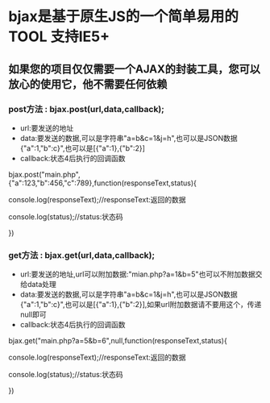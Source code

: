 <!doctype html>
<html lang="zh">
<head>
	<meta charset="UTF-8">
	<title>bjax</title>
</head>
<link rel="stylesheet" type="text/css" href="css/mian.css" />
<body>
	<h1>bjax是基于原生JS的一个简单易用的TOOL 支持IE5+</h1>
	<div class="bjax"></div>
	<h2>如果您的项目仅仅需要一个AJAX的封装工具，您可以放心的使用它，他不需要任何依赖</h2>
	<div class="show">
		<h3>post方法 : bjax.post(url,data,callback);</h3>
		<ul>
			<li>url:要发送的地址</li>
			<li>data:要发送的数据,可以是字符串"a=b&c=1&j=h",也可以是JSON数据 {"a":1,"b":c}",也可以是[{"a":1},{"b":2}]</li>
			<li>callback:状态4后执行的回调函数</li>
		</ul>
		<p class="po">bjax.post("main.php",{"a":123,"b":456,"c":789},function(responseText,status){</p>
			<p class="pi">console.log(responseText);//responseText:返回的数据</p>
			<p class="pi">console.log(status);//status:状态码</p>
		<p class="po">})</p>
	</div>
	<div class="show">
		<h3>get方法 : bjax.get(url,data,callback);</h3>
		<ul>
			<li>url:要发送的地址,url可以附加数据:"mian.php?a=1&b=5"也可以不附加数据交给data处理</li>
			<li>data:要发送的数据,可以是字符串"a=b&c=1&j=h",也可以是JSON数据 {"a":1,"b":c}",也可以是[{"a":1},{"b":2}],如果url附加数据请不要用这个，传递null即可</li>
			<li>callback:状态4后执行的回调函数</li>
		</ul>
		<p class="po">bjax.get("main.php?a=5&b=6",null,function(responseText,status){</p>
			<p class="pi">console.log(responseText);//responseText:返回的数据</p>
			<p class="pi">console.log(status);//status:状态码</p>
		<p class="po">})</p>
	</div>
	<div class="paohui"></div>
</body>
</html>

